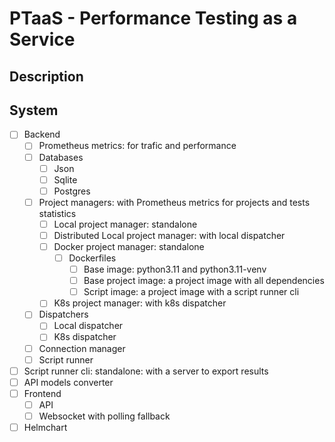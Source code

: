 # PTaaS - Performance Testing as a Service

## Description


## System
- [ ] Backend
    - [ ] Prometheus metrics: for trafic and performance
    - [ ] Databases
        - [ ] Json
        - [ ] Sqlite
        - [ ] Postgres
    - [ ] Project managers: with Prometheus metrics for projects and tests statistics
        - [ ] Local project manager: standalone
        - [ ] Distributed Local project manager: with local dispatcher
        - [ ] Docker project manager: standalone
            - [ ] Dockerfiles
                - [ ] Base image: python3.11 and python3.11-venv
                - [ ] Base project image: a project image with all dependencies
                - [ ] Script image: a project image with a script runner cli
        - [ ] K8s project manager: with k8s dispatcher
    - [ ] Dispatchers
        - [ ] Local dispatcher
        - [ ] K8s dispatcher
    - [ ] Connection manager
    - [ ] Script runner
- [ ] Script runner cli: standalone: with a server to export results
- [ ] API models converter
- [ ] Frontend
    - [ ] API
    - [ ] Websocket with polling fallback
- [ ] Helmchart